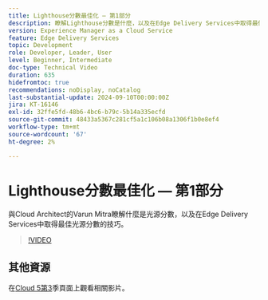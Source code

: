 ```yaml
---
title: Lighthouse分數最佳化 — 第1部分
description: 瞭解Lighthouse分數是什麼，以及在Edge Delivery Services中取得最佳Lighthouse分數的技巧。
version: Experience Manager as a Cloud Service
feature: Edge Delivery Services
topic: Development
role: Developer, Leader, User
level: Beginner, Intermediate
doc-type: Technical Video
duration: 635
hidefromtoc: true
recommendations: noDisplay, noCatalog
last-substantial-update: 2024-09-10T00:00:00Z
jira: KT-16146
exl-id: 32ffe5fd-48b6-4bc6-b79c-5b14a335ecfd
source-git-commit: 48433a5367c281cf5a1c106b08a1306f1b0e8ef4
workflow-type: tm+mt
source-wordcount: '67'
ht-degree: 2%

---
```


# Lighthouse分數最佳化 — 第1部分

與Cloud Architect的Varun Mitra瞭解什麼是光源分數，以及在Edge Delivery Services中取得最佳光源分數的技巧。

>[!VIDEO](https://video.tv.adobe.com/v/3433378/?learn=on)

## 其他資源

在[Cloud 5第3](../cloud5-season-3.md)季頁面上觀看相關影片。
